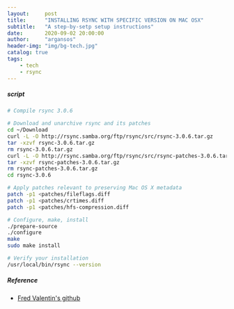 ```yaml
---
layout:     post
title:      "INSTALLING RSYNC WITH SPECIFIC VERSION ON MAC OSX"
subtitle:   "A step-by-setp setup instructions"
date:       2020-09-02 20:00:00
author:     "argansos"
header-img: "img/bg-tech.jpg"
catalog: true
tags:
    - tech
    - rsync
---
```


##### script

```bash
# Compile rsync 3.0.6

# Download and unarchive rsync and its patches
cd ~/Download
curl -L -O http://rsync.samba.org/ftp/rsync/src/rsync-3.0.6.tar.gz
tar -xzvf rsync-3.0.6.tar.gz
rm rsync-3.0.6.tar.gz
curl -L -O http://rsync.samba.org/ftp/rsync/src/rsync-patches-3.0.6.tar.gz
tar -xzvf rsync-patches-3.0.6.tar.gz
rm rsync-patches-3.0.6.tar.gz
cd rsync-3.0.6

# Apply patches relevant to preserving Mac OS X metadata
patch -p1 <patches/fileflags.diff
patch -p1 <patches/crtimes.diff
patch -p1 <patches/hfs-compression.diff

# Configure, make, install
./prepare-source
./configure
make
sudo make install

# Verify your installation
/usr/local/bin/rsync --version
```

##### Reference
* [Fred Valentin's github](https://gist.github.com/Sounds-of-Science/7561838)
